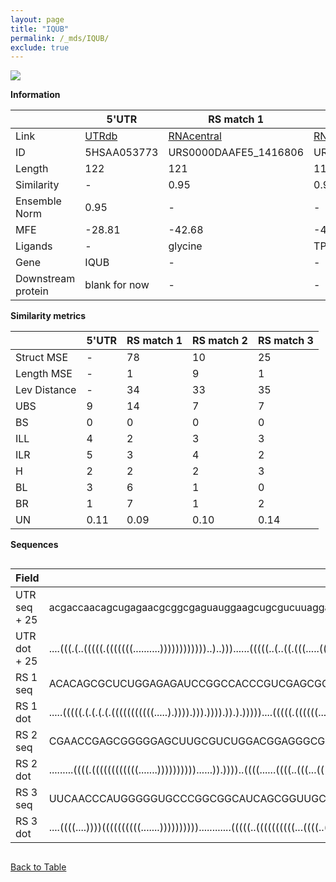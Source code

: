 ```yaml
---
layout: page
title: "IQUB"
permalink: /_mds/IQUB/
exclude: true
---
```




![](../../alns_9.28.22/aln_5HSAA053773_0.955.png?raw=true)


**Information**

| | 5'UTR       | RS match 1   | RS match 2  | RS match 3 |
| ---- | ----------- | ----------- | ----------- | ----------- |
| Link | <a href="http://utrdb.ba.itb.cnr.it/getutr/5HSAA053773/1" target="_blank" rel="noopener noreferrer">UTRdb</a>   | <a href="https://rnacentral.org/rna/URS0000DAAFE5/1416806" target="_blank" rel="noopener noreferrer">RNAcentral</a>     |<a href="https://rnacentral.org/rna/URS0000C42191/454194" target="_blank" rel="noopener noreferrer">RNAcentral</a>  | <a href="https://rnacentral.org/rna/URS0000D8AAE6/1121425" target="_blank" rel="noopener noreferrer">RNAcentral</a>   |
| ID | 5HSAA053773     | URS0000DAAFE5_1416806     | URS0000C42191_454194     | URS0000D8AAE6_1121425     |
| Length | 122     |  121    | 119   |  121    |
| Similarity | - | 0.95 | 0.94 | 0.95 |
| Ensemble Norm | 0.95 | - | - | - |
| MFE | -28.81 | -42.68 | -41.77 | -49.29 |
| Ligands | - | glycine | TPP | TPP |
| Gene | IQUB | - | - | - |
| Downstream protein | blank for now    |    -    | -  | - |


**Similarity metrics**

| | 5'UTR       | RS match 1   | RS match 2  | RS match 3 |
| ---- | ----------- | ----------- | ----------- | ----------- |
| Struct MSE | - | 78 | 10 | 25 |
| Length MSE | - | 1 | 9 | 1 |
| Lev Distance | - | 34 | 33 | 35 |
| UBS| 9 | 14 | 7 | 7 |
| BS | 0 | 0 | 0 | 0 |
| ILL | 4 | 2 | 3 | 3 |
| ILR | 5 | 3 | 4 | 2 |
| H | 2 | 2 | 2 | 3 |
| BL | 3 | 6 | 1 | 0 |
| BR | 1 | 7 | 1 | 2 |
| UN | 0.11 | 0.09 | 0.10 | 0.14 |

**Sequences**


<div style="overflow-x:auto;">

<table>
<colgroup>
<col width="30%" />
<col width="70%" />
</colgroup>
<thead>
<tr class="header">
<th>Field</th>
<th>Description</th>
</tr>
</thead>
<tbody>
<tr>
<td markdown="span">UTR seq + 25 </td>
<td markdown="span"> acgaccaacagcugagaacgcggcgaguauggaagcugcgucuuaggagccugggaaagcacuucgacgagaauaguuugguuucguacacaggaaaATGTCTAATCAACAGGAGAAGTATG </td>
</tr>
<tr>
<td markdown="span">UTR dot + 25  </td>
<td markdown="span"> ....(((.(..(((((.(((((((..........))))))))))))..)..)))......(((((..(..((.(((.....((((........))))....))).))....)..)))))...
</td>
</tr>


<tr>
<td markdown="span">RS 1 seq </td>
<td markdown="span"> ACACAGCGCUCUGGAGAGAUCCGGCCACCCGUCGAGCGGUGCGCCCGGACGCCGAAGGUGCAAACCCGCCAUUUUCCAUAUGCGCGGGGCAACUCUCAGGCAAAAGGACAGAGGGGCGGAA
</td>
</tr>


<tr>
<td markdown="span">RS 1 dot </td>
<td markdown="span"> .....(((((.(.(.(.(.(((((((((((.....).)))).))).)))).)).).)))))....(((((.((((((...(((..((((....))))..)))...))).)))..)))))..
</td>
</tr>


<tr>
<td markdown="span">RS 2 seq </td>
<td markdown="span"> CGAACCGAGCGGGGGAGCUUGCGUCUGGACGGAGGGCGCAGGCUGAGAGUCGCCCGAAGGCGAGACCCCUUGAACCUGAUACGGGUAAUGCCGUCGAAGGGAGCAAGAUGAAGCCGCUU
</td>
</tr>


<tr>
<td markdown="span">RS 2 dot </td>
<td markdown="span"> .........((((.((((((((((((.......))))))))))......)).))))..((((......((((..(((...((((......))))....)))..)))).......)))).
</td>
</tr>


<tr>
<td markdown="span">RS 3 seq </td>
<td markdown="span"> UUCAACCCAUGGGGGUGCCCGGCGGCAUCAGCGGUUGCCGGGCUGAGAAAAGCGUUUAACGCUUUACCCUUUGAACCUGAUCUGGGUCAUACCAGCGUAGGGAAAUGGGUGAACGGUUAGC
</td>
</tr>


<tr>
<td markdown="span">RS 3 dot </td>
<td markdown="span"> ....((((....))))((((((((((.......))))))))))............(((((..((((((((((...((((..((((......))))..)))).))).)))))))..))))).
</td>
</tr>

</tbody>
</table>


</div>


[Back to Table](../../display)
